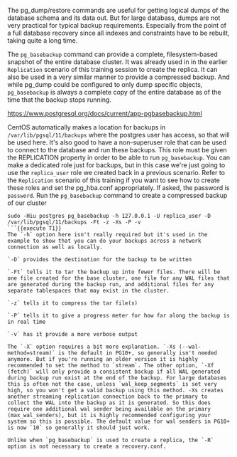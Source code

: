 The pg_dump/restore commands are useful for getting logical dumps of the database schema and its data out. But for large databass, dumps are not very practical for typical backup requirements. Especially from the point of a full database recovery since all indexes and constraints have to be rebuilt, taking quite a long time.

The `pg_basebackup` command can provide a complete, filesystem-based snapshot of the entire database cluster. It was already used in in the earlier `Replication` scenario of this training session to create the replica. It can also be used in a very similar manner to provide a compressed backup. And while pg_dump could be configured to only dump specific objects, `pg_basebackup` is always a complete copy of the entire database as of the time that the backup stops running.

https://www.postgresql.org/docs/current/app-pgbasebackup.html

CentOS automatically makes a location for backups in `/var/lib/pgsql/11/backups` where the postgres user has access, so that will be used here. It's also good to have a non-superuser role that can be used to connect to the database and run these backups. This role must be given the REPLICATION property in order to be able to run `pg_basebackup`. You can make a dedicated role just for backups, but in this case we're just going to use the `replica_user` role we created back in a previous scenario. Refer to the `Replication` scenario of this training if you want to see how to create these roles and set the pg_hba.conf appropriately.  If asked, the password is `password`.
Run the `pg_basebackup` command to create a compressed backup of our cluster
```
sudo -Hiu postgres pg_basebackup -h 127.0.0.1 -U replica_user -D /var/lib/pgsql/11/backups -Ft -z -Xs -P -v
```{{execute T1}}
The `-h` option here isn't really required but it's used in the example to show that you can do your backups across a network connection as well as locally. 

`-D` provides the destination for the backup to be written

`-Ft` tells it to tar the backup up into fewer files. There will be one file created for the base cluster, one file for any WAL files that are generated during the backup run, and additional files for any separate tablespaces that may exist in the cluster.

`-z` tells it to compress the tar file(s)

`-P` tells it to give a progress meter for how far along the backup is in real time

`-v` has it provide a more verbose output

The `-X` option requires a bit more explanation. `-Xs (--wal-method=stream)` is the default in PG10+, so generally isn't needed anymore. But if you're running an older version it is highly recommended to set the method to `stream`. The other option, `-Xf (fetch)` will only provide a consistent backup if all WAL generated during backup run exist at the end of the backup. For large databases this is often not the case, unless `wal_keep_segments` is set very high, so you won't get a valid backup using this method. -Xs creates another streaming replication connection back to the primary to collect the WAL into the backup as it is generated. So this does require one additional wal sender being available on the primary (max_wal_senders), but it is highly recommended configuring your system so this is possible. The default value for wal senders in PG10+ is now `10` so generally it should just work.

Unlike when `pg_basebackup` is used to create a replica, the `-R` option is not necessary to create a recovery.conf.


